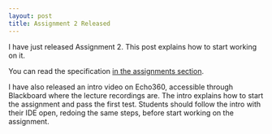 ```yaml
---
layout: post
title: Assignment 2 Released
---
```


I have just released Assignment 2.  This post explains how to start working on it.

You can read the specification [in the assignments section]({{site.baseurl}}/assignments).

I have also released an intro video on Echo360, accessible through Blackboard
where the lecture recordings are.  The intro explains how to start the
assignment and pass the first test.  Students should follow the intro with their
IDE open, redoing the same steps, before start working on the assignment.
